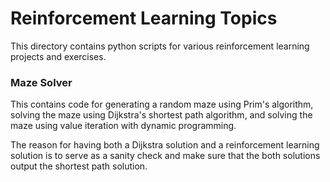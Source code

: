 # Reinforcement Learning Topics

This directory contains python scripts for various reinforcement learning projects and exercises.

### Maze Solver

This contains code for generating a random maze using Prim's algorithm, solving the maze using Dijkstra's shortest path algorithm, and solving the maze using value iteration with dynamic programming.

The reason for having both a Dijkstra solution and a reinforcement learning solution is to serve as a sanity check and make sure that the both solutions output the shortest path solution.